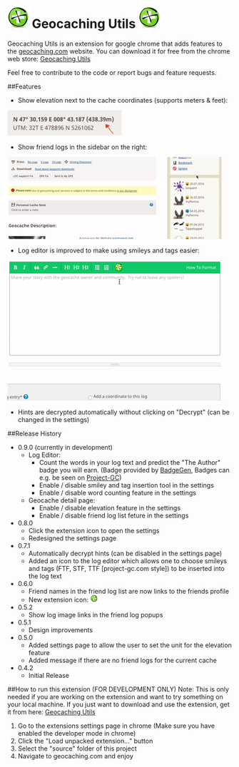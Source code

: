 # ![image of elevation feature](source/img/appIcon/appIcon48.png "Elevation Feature") Geocaching Utils ![image of elevation feature](source/img/appIcon/appIcon48.png "Elevation Feature") 
Geocaching Utils is an extension for google chrome that adds features to the  [geocaching.com](http://www.geocaching.com) website. You can download it for free from the chrome web store: [Geocaching Utils](https://chrome.google.com/webstore/detail/geocaching-utils/aiddapoflafkbecobkoiakgagaijacaa)


Feel free to contribute to the code or report bugs and feature requests.

##Features
- Show elevation next to the cache coordinates (supports meters & feet):

![image of elevation feature](readmeRcs/ElevationFeature.png
 "Elevation Feature")
 
- Show friend logs in the sidebar on the right: 

![image of friend list feature](readmeRcs/FriendListFeature.gif
 "Friend List Feature")

- Log editor is improved to make using smileys and tags easier:

![image of friend list feature](readmeRcs/EditorEnhancementFeature.gif
 "Editor Enhancement Feature")

- Hints are decrypted automatically without clicking on "Decrypt" (can be changed in the settings) 

##Release History
- 0.9.0 (currently in development)
	- Log Editor:
		- Count the words in your log text and predict the "The Author" badge you will earn. (Badge provided by [BadgeGen](http://www.badgegen.com/), Badges can e.g. be seen on [Project-GC](http://www.project-gc.com/))
		- Enable / disable smiley and tag insertion tool in the settings
		- Enable / disable word counting feature in the settings
	- Geocache detail page:
		- Enable / disable elevation feature in the settings
		- Enable / disable friend log list feture in the settings
- 0.8.0
	- Click the extension icon to open the settings
	- Redesigned the settings page
- 0.7.1
	- Automatically decrypt hints (can be disabled in the settings page)
	- Added an icon to the log editor which allows one to choose smileys and tags (FTF, STF, TTF [project-gc.com style]) to be inserted into the log text
- 0.6.0
	- Friend names in the friend log list are now links to the friends profile
	- New extension icon: ![image of elevation feature](source/img/appIcon/appIcon16.png "Elevation Feature") 
- 0.5.2
	- Show log image links in the friend log popups
- 0.5.1
	- Design improvements
- 0.5.0
	- Added settings page to allow the user to set the unit for the elevation feature
	- Added message if there are no friend logs for the current cache
- 0.4.2
	- Initial Release

##How to run this extension (FOR DEVELOPMENT ONLY)
Note: This is only needed if you are working on the extension and want to try something on your local machine. If you just want to download and use the extension, get it from here: [Geocaching Utils](https://chrome.google.com/webstore/detail/geocaching-utils/aiddapoflafkbecobkoiakgagaijacaa)

1. Go to the extensions settings page in chrome (Make sure you have enabled the developer mode in chrome)
2. Click the "Load unpacked extension..." button
3. Select the "source" folder of this project
4. Navigate to geocaching.com and enjoy
